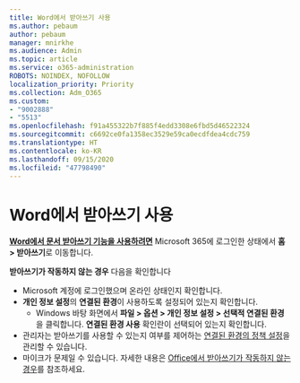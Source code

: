 ```yaml
---
title: Word에서 받아쓰기 사용
ms.author: pebaum
author: pebaum
manager: mnirkhe
ms.audience: Admin
ms.topic: article
ms.service: o365-administration
ROBOTS: NOINDEX, NOFOLLOW
localization_priority: Priority
ms.collection: Adm_O365
ms.custom:
- "9002888"
- "5513"
ms.openlocfilehash: f91a455322b7f885f4edd3308e6fbd5d46522324
ms.sourcegitcommit: c6692ce0fa1358ec3529e59ca0ecdfdea4cdc759
ms.translationtype: HT
ms.contentlocale: ko-KR
ms.lasthandoff: 09/15/2020
ms.locfileid: "47798490"
---
```

# <a name="use-dictation-in-word"></a>Word에서 받아쓰기 사용

**[Word에서 문서 받아쓰기 기능을 사용하려면](https://support.office.com/article/dictate-your-documents-in-word-3876e05f-3fcc-418f-b8ab-db7ce0d11d3c)** Microsoft 365에 로그인한 상태에서 **홈 > 받아쓰기**로 이동합니다.

**받아쓰기가 작동하지 않는 경우** 다음을 확인합니다

- Microsoft 계정에 로그인했으며 온라인 상태인지 확인합니다.
- **개인 정보 설정**의 **연결된 환경**이 사용하도록 설정되어 있는지 확인합니다. 
    - Windows 바탕 화면에서 **파일 > 옵션 > 개인 정보 설정 > 선택적 연결된 환경**을 클릭합니다. **연결된 환경 사용** 확인란이 선택되어 있는지 확인합니다.
- 관리자는 받아쓰기를 사용할 수 있는지 여부를 제어하는 [연결된 환경의 정책 설정](https://docs.microsoft.com/deployoffice/privacy/manage-privacy-controls#policy-settings-for-connected-experiences)을 관리할 수 있습니다.
- 마이크가 문제일 수 있습니다. 자세한 내용은 [Office에서 받아쓰기가 작동하지 않는 경우](https://support.office.com/article/If-dictation-in-Office-isn-t-working-3a740b4a-19d5-461c-b59a-d82172707fd4#OfficeVersion=Web)를 참조하세요.
